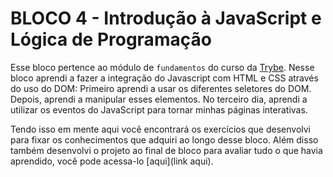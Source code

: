 # BLOCO 4 - Introdução à JavaScript e Lógica de Programação

Esse bloco pertence ao módulo de `fundamentos` do curso da [Trybe](https://www.betrybe.com/).
Nesse bloco aprendi a fazer a integração do Javascript com HTML e CSS através do uso do DOM:
Primeiro aprendi a usar os diferentes seletores do DOM.
Depois, aprendi a manipular esses elementos.
No terceiro dia, aprendi a utilizar os eventos do JavaScript para tornar minhas páginas interativas.

Tendo isso em mente aqui você encontrará os exercícios que desenvolvi para fixar os conhecimentos que adquiri ao longo desse bloco. Além disso também desenvolvi o projeto ao final de bloco para avaliar tudo o que havia aprendido, você pode acessa-lo [aqui](link aqui).
